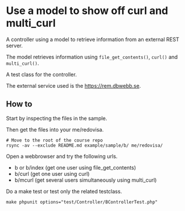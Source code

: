 Use a model to show off curl and multi_curl
================================

A controller using a model to retrieve information from an external REST server.

The model retrieves information using `file_get_contents()`, `curl()` and `multi_curl()`.

A test class for the controller.

The external service used is the https://rem.dbwebb.se.



How to
--------------------------------

Start by inspecting the files in the sample.

Then get the files into your me/redovisa.

```
# Move to the root of the course repo
rsync -av --exclude README.md example/sample/b/ me/redovisa/
```

Open a webbrowser and try the following urls.

* b or b/index (get one user using file_get_contents)
* b/curl (get one user using curl)
* b/mcurl (get several users simultaneously using multi_curl)

Do a make test or test only the related testclass.

```
make phpunit options="test/Controller/BControllerTest.php"
```
